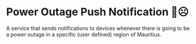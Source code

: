 # Power Outage Push Notification 🔌☹️
A service that sends notifications to devices whenever there is going to be a power outage in a specific (user defined) region of Mauritius.
